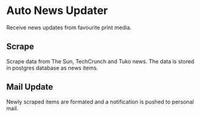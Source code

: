 # Auto News Updater

Receive news updates from favourite print media.

## Scrape
Scrape data from The Sun, TechCrunch and Tuko news. The data is stored in postgres database as news items.

## Mail Update
Newly scraped items are formated and a notification is pushed to personal mail.
